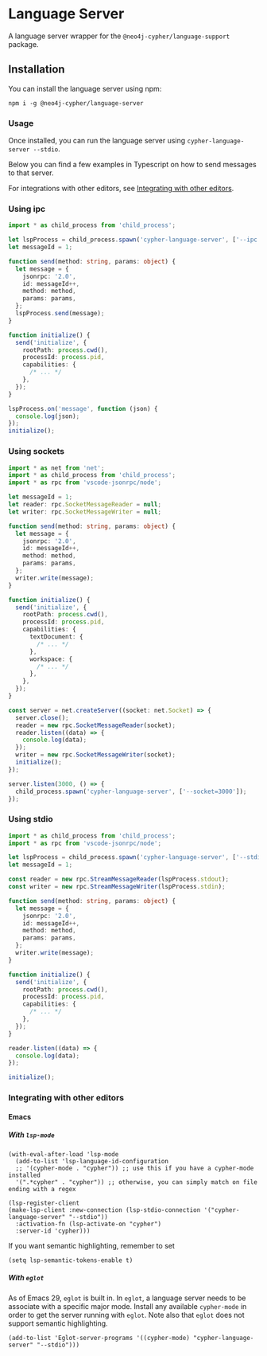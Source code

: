 # Language Server

A language server wrapper for the `@neo4j-cypher/language-support` package.

## Installation

You can install the language server using npm:

```
npm i -g @neo4j-cypher/language-server
```

### Usage

Once installed, you can run the language server using `cypher-language-server --stdio`.

Below you can find a few examples in Typescript on how to send messages to that server.

For integrations with other editors, see [Integrating with other editors](#integrating-with-other-editors).

### Using ipc

```typescript
import * as child_process from 'child_process';

let lspProcess = child_process.spawn('cypher-language-server', ['--ipc']);
let messageId = 1;

function send(method: string, params: object) {
  let message = {
    jsonrpc: '2.0',
    id: messageId++,
    method: method,
    params: params,
  };
  lspProcess.send(message);
}

function initialize() {
  send('initialize', {
    rootPath: process.cwd(),
    processId: process.pid,
    capabilities: {
      /* ... */
    },
  });
}

lspProcess.on('message', function (json) {
  console.log(json);
});
initialize();
```

### Using sockets

```typescript
import * as net from 'net';
import * as child_process from 'child_process';
import * as rpc from 'vscode-jsonrpc/node';

let messageId = 1;
let reader: rpc.SocketMessageReader = null;
let writer: rpc.SocketMessageWriter = null;

function send(method: string, params: object) {
  let message = {
    jsonrpc: '2.0',
    id: messageId++,
    method: method,
    params: params,
  };
  writer.write(message);
}

function initialize() {
  send('initialize', {
    rootPath: process.cwd(),
    processId: process.pid,
    capabilities: {
      textDocument: {
        /* ... */
      },
      workspace: {
        /* ... */
      },
    },
  });
}

const server = net.createServer((socket: net.Socket) => {
  server.close();
  reader = new rpc.SocketMessageReader(socket);
  reader.listen((data) => {
    console.log(data);
  });
  writer = new rpc.SocketMessageWriter(socket);
  initialize();
});

server.listen(3000, () => {
  child_process.spawn('cypher-language-server', ['--socket=3000']);
});
```

### Using stdio

```typescript
import * as child_process from 'child_process';
import * as rpc from 'vscode-jsonrpc/node';

let lspProcess = child_process.spawn('cypher-language-server', ['--stdio']);
let messageId = 1;

const reader = new rpc.StreamMessageReader(lspProcess.stdout);
const writer = new rpc.StreamMessageWriter(lspProcess.stdin);

function send(method: string, params: object) {
  let message = {
    jsonrpc: '2.0',
    id: messageId++,
    method: method,
    params: params,
  };
  writer.write(message);
}

function initialize() {
  send('initialize', {
    rootPath: process.cwd(),
    processId: process.pid,
    capabilities: {
      /* ... */
    },
  });
}

reader.listen((data) => {
  console.log(data);
});

initialize();
```

### Integrating with other editors

#### Emacs

##### With `lsp-mode`

```elisp
(with-eval-after-load 'lsp-mode
  (add-to-list 'lsp-language-id-configuration
  ;; '(cypher-mode . "cypher")) ;; use this if you have a cypher-mode installed
  '(".*cypher" . "cypher")) ;; otherwise, you can simply match on file ending with a regex

(lsp-register-client
(make-lsp-client :new-connection (lsp-stdio-connection '("cypher-language-server" "--stdio"))
  :activation-fn (lsp-activate-on "cypher")
  :server-id 'cypher)))
```

If you want semantic highlighting, remember to set 

```elisp
(setq lsp-semantic-tokens-enable t)
```

##### With `eglot`

As of Emacs 29, `eglot` is built in. In `eglot`, a language server needs to be associate with a specific major mode. Install any available `cypher-mode` in order to get the server running with `eglot`. Note also that `eglot` does not support semantic highlighting.

```elisp
(add-to-list 'Eglot-server-programs '((cypher-mode) "cypher-language-server" "--stdio")))
```

